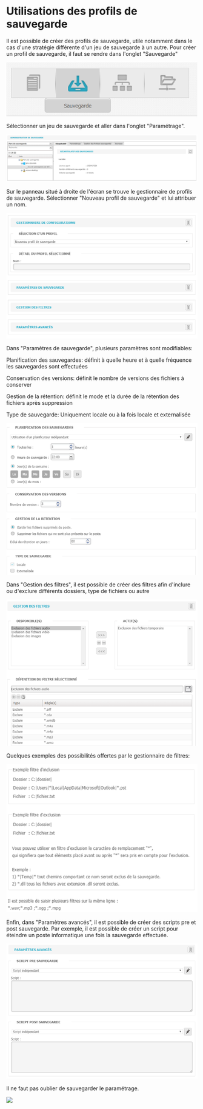 # Utilisations des profils de sauvegarde

Il est possible de créer des profils de sauvegarde, utile notamment dans le cas d'une stratégie différente d'un jeu de sauvegarde à un autre. Pour créer un profil de sauvegarde, il faut se rendre dans l'onglet "Sauvegarde"

![](../.gitbook/assets/onglet-sauvegarde%20%282%29.PNG)

Sélectionner un jeu de sauvegarde et aller dans l'onglet "Paramétrage".

![](../.gitbook/assets/recapitulatif-sauvegardes-pc.PNG)

Sur le panneau situé à droite de l'écran se trouve le gestionnaire de profils de sauvegarde. Sélectionner "Nouveau profil de sauvegarde" et lui attribuer un nom.

![](../.gitbook/assets/profils-de-sauvegarde.PNG)

Dans "Paramètres de sauvegarde", plusieurs paramètres sont modifiables:

Planification des sauvegardes: définit à quelle heure et à quelle fréquence les sauvegardes sont effectuées

Conservation des versions: définit le nombre de versions des fichiers à conserver

Gestion de la rétention: définit le mode et la durée de la rétention des fichiers après suppression

Type de sauvegarde: Uniquement locale ou à la fois locale et externalisée

![](../.gitbook/assets/profils-de-sauvegarde-parametres-de-sauvegarde.PNG)

Dans "Gestion des filtres", il est possible de créer des filtres afin d'inclure ou d'exclure différents dossiers, type de fichiers ou autre

![](../.gitbook/assets/profils-de-sauvegarde-gestion-des-filtres.PNG)

Quelques exemples des possibilités offertes par le gestionnaire de filtres:

![](../.gitbook/assets/profils-de-sauvegarde-gestion-des-filtres-exemples.PNG)

Enfin, dans "Paramètres avancés", il est possible de créer des scripts pre et post sauvegarde. Par exemple, il est possible de créer un script pour éteindre un poste informatique une fois la sauvegarde effectuée.

![](../.gitbook/assets/profils-de-sauvegarde-gestion-des-filtres-scripts.PNG)

  
Il ne faut pas oublier de sauvegarder le paramétrage.

![](https://blobscdn.gitbook.com/v0/b/gitbook-28427.appspot.com/o/assets%2F-LE_YoCYu46hn1xUf8H8%2F-LFSBOZMWL7xZZREeypl%2F-LFSIhrQootWOwC0RCf7%2FSauvegarder%20param%C3%A9trage.PNG?alt=media&token=35dd3b78-edb6-46a4-84c0-b15755096878)

​  


